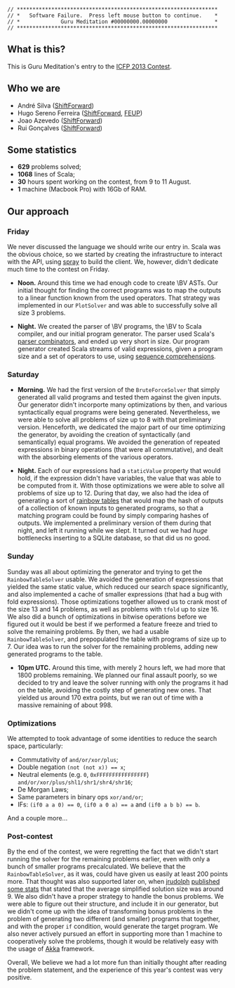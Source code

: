 ```
// ****************************************************************
// *   Software Failure.  Press left mouse button to continue.    *
// *             Guru Meditation #00000000.00000000               *
// ****************************************************************
```

## What is this?

This is Guru Meditation's entry to the
[ICFP 2013 Contest](http://icfpc2013.cloudapp.net/).

## Who we are

* André Silva ([ShiftForward][shiftforward])
* Hugo Sereno Ferreira ([ShiftForward][shiftforward], [FEUP][feup])
* Joao Azevedo ([ShiftForward][shiftforward])
* Rui Gonçalves ([ShiftForward][shiftforward])

## Some statistics

* **629** problems solved;
* **1068** lines of Scala;
* **30** hours spent working on the contest, from 9 to 11 August.
* **1** machine (Macbook Pro) with 16Gb of RAM.

## Our approach

### Friday

We never discussed the language we should write our entry in. Scala was the
obvious choice, so we started by creating the infrastructure to interact with
the API, using [spray][spray.io] to build the client. We, however, didn't
dedicate much time to the contest on Friday. 

 * **Noon.** Around this time we had enough code to create \BV ASTs. Our initial thought for finding the correct programs
was to map the outputs to a linear function known from the used operators. That
strategy was implemented in our `PlotSolver` and was able to successfully solve
all size 3 problems. 

 * **Night.** We created the parser of \BV programs, the
\BV to Scala compiler, and our initial program generator. The parser used
Scala's [parser combinators][par-comb], and ended up very short in size. Our
program generator created Scala streams of valid expressions, given a program
size and a set of operators to use, using [sequence comprehensions][seq-comp].

### Saturday

 * **Morning.** We had the first version of the `BruteForceSolver` that
simply generated all valid programs and tested them against the given
inputs. Our generator didn't incorporte many optimizations by then, and various
syntactically equal programs were being generated. Nevertheless, we were able to
solve all problems of size up to 8 with that preliminary version. Henceforth, we dedicated
the major part of our time optimizing the
generator, by avoiding the creation of syntactically (and semantically) equal
programs. We avoided the generation of repeated expressions in binary operations
(that were all commutative), and dealt with the absorbing elements of the
various operators. 

 * **Night.** Each of our expressions had a
`staticValue` property that would hold, if the expression didn't have variables,
the value that was able to be computed from it. With those optimizations we were 
able to solve all problems of size up to 12. During that day, we also had the idea 
of generating a sort of [rainbow tables][rainbow] that would map the hash of 
outputs of a collection of known inputs to generated programs, so that a matching
program could be found by simply comparing hashes of outputs. We implemented a
preliminary version of them during that night, and left it running while we slept. It
turned out we had *huge* bottlenecks inserting to a SQLite database, so that did 
us no good.

### Sunday

Sunday was all about optimizing the generator and trying to get the
`RainbowTableSolver` usable. We avoided the generation of expressions that
yielded the same static value, which reduced our search space significantly, and
also implemented a cache of smaller expressions (that had a bug with fold
expressions). Those optimizations together allowed us to crank most of the size
13 and 14 problems, as well as problems with `tfold` up to size 16. We also did
a bunch of optimizations in bitwise operations before we figured out it would be
best if we performed a feature freeze and tried to solve the remaining
problems. By then, we had a usable `RainbowTableSolver`, and prepopulated the
table with programs of size up to 7. Our idea was to run the solver for the
remaining problems, adding new generated programs to the table. 

* **10pm UTC.** Around this time, with merely 2 hours left, we had more that 1800 problems
remaining. We planned our final assault poorly, so we decided to try and leave
the solver running with only the programs it had on the table, avoiding the
costly step of generating new ones. That yielded us around 170 extra points, but
we ran out of time with a massive remaining of about 998.

### Optimizations

We attempted to took advantage of some identities to reduce the search space, particularly:

* Commutativity of `and/or/xor/plus`;
* Double negation `(not (not x)) == x`;
* Neutral elements (e.g. `0`, `0xFFFFFFFFFFFFFFFF`) `and/or/xor/plus/shl1/shr1/shr4/shr16`;
* De Morgan Laws;
* Same parameters in binary ops `xor/and/or`;
* IFs: `(if0 a a 0) == 0`, `(if0 a 0 a) == a` and `(if0 a b b) == b`.
 
And a couple more...

### Post-contest

By the end of the contest, we were regretting the fact that we didn't start
running the solver for the remaining problems earlier, even with only a bunch of
smaller programs precalculated. We believe that the `RainbowTableSolver`, as it
was, could have given us easily at least 200 points more. That thought was also
supported later on, when [jrudolph][jrudolph]
[published some stats][jrudolph-pm] that stated that the average simplified
solution size was around 9. We also didn't have a proper strategy to handle the
bonus problems. We were able to figure out their structure, and include it in
our generator, but we didn't come up with the idea of transforming bonus
problems in the problem of generating two different (and smaller) programs that
together, and with the proper `if` condition, would generate the target program.
We also never actively pursued an effort in supporting more than 1 machine to 
cooperatively solve the problems, though it would be relatively easy with the usage
of [Akka][akka] framework.

Overall, We believe we had a lot more fun than initially thought after reading
the problem statement, and the experience of this year's contest was very
positive.

[feup]: http://www.fe.up.pt
[shiftforward]: http://shiftforward.eu
[akka]: http://akka.io/
[spray.io]: http://spray.io/
[seq-comp]: http://docs.scala-lang.org/tutorials/tour/sequence-comprehensions.html
[par-comb]: http://www.scala-lang.org/api/current/index.html#scala.util.parsing.combinator.Parsers
[rainbow]: http://en.wikipedia.org/wiki/Rainbow_table
[jrudolph]: http://github.com/jrudolph
[jrudolph-pm]: http://gist.github.com/jrudolph/83afde5c992bd94666c8
